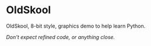 # OldSkool
OldSkool, 8-bit style, graphics demo to help learn Python.  

*Don't expect refined code, or anything close.*  
